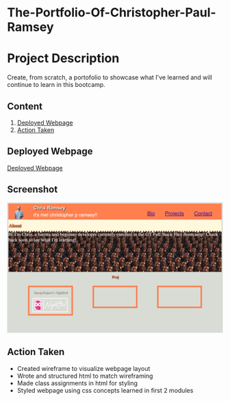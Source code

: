 # The-Portfolio-Of-Christopher-Paul-Ramsey

# Project Description

Create, from scratch, a portofolio to showcase what I've learned and will continue to learn in this bootcamp.


## Content 

1. [Deployed Webpage](#deployed-webpage)
2. [Action Taken](#action-taken)

## Deployed Webpage

[Deployed Webpage](https://c-ramsey.github.io/the-portfolio-of-christopher-paul-ramsey/)

## Screenshot

![Screenshot](./assets/TPOCPR.png)

## Action Taken

* Created wireframe to visualize webpage layout
* Wrote and structured html to match wireframing 
* Made class assignments in html for styling 
* Styled webpage using css concepts learned in first 2 modules 
